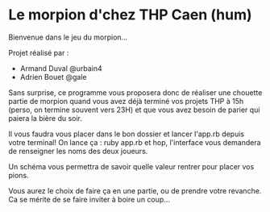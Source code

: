 # Le morpion d'chez THP Caen (hum)

Bienvenue dans le jeu du morpion...

Projet réalisé par :
- Armand Duval @urbain4
- Adrien Bouet @gale

Sans surprise, ce programme vous proposera donc de réaliser une chouette partie de morpion quand vous avez déjà terminé vos projets THP à 15h (perso, on termine souvent vers 23H) et que vous avez besoin de parier qui paiera la bière du soir.

Il vous faudra vous placer dans le bon dossier et lancer l'app.rb depuis votre terminal!
On lance ça : ruby app.rb et hop, l'interface vous demandera de renseigner les noms des deux joueurs. 

Un schéma vous permettra de savoir quelle valeur rentrer pour placer vos pions.

Vous aurez le choix de faire ça en une partie, ou de prendre votre revanche. 
Ca se mérite de se faire inviter à boire un coup...
